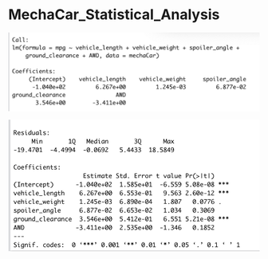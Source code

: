 # MechaCar_Statistical_Analysis

 ![Linear Regression](images/linear.png)
 
  ![Summary](images/summary.png)
